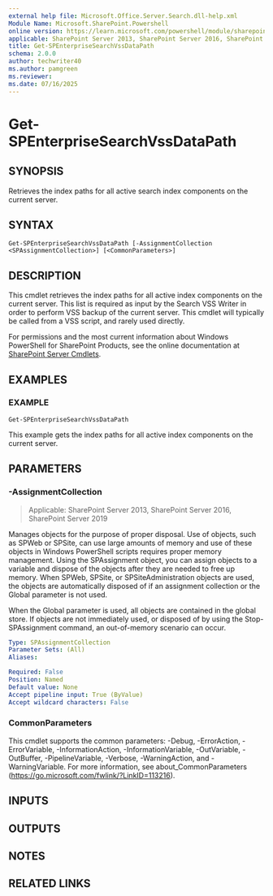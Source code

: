 ```yaml
---
external help file: Microsoft.Office.Server.Search.dll-help.xml
Module Name: Microsoft.SharePoint.Powershell
online version: https://learn.microsoft.com/powershell/module/sharepoint-server/get-spenterprisesearchvssdatapath
applicable: SharePoint Server 2013, SharePoint Server 2016, SharePoint Server 2019
title: Get-SPEnterpriseSearchVssDataPath
schema: 2.0.0
author: techwriter40
ms.author: pamgreen
ms.reviewer:
ms.date: 07/16/2025
---
```


# Get-SPEnterpriseSearchVssDataPath

## SYNOPSIS
Retrieves the index paths for all active search index components on the current server.

## SYNTAX

```
Get-SPEnterpriseSearchVssDataPath [-AssignmentCollection <SPAssignmentCollection>] [<CommonParameters>]
```

## DESCRIPTION

This cmdlet retrieves the index paths for all active index components on the current server.
This list is required as input by the Search VSS Writer in order to perform VSS backup of the current server.
This cmdlet will typically be called from a VSS script, and rarely used directly.

For permissions and the most current information about Windows PowerShell for SharePoint Products, see the online documentation at [SharePoint Server Cmdlets](https://learn.microsoft.com/powershell/sharepoint/sharepoint-server/sharepoint-server-cmdlets).


## EXAMPLES

### EXAMPLE
```
Get-SPEnterpriseSearchVssDataPath
```

This example gets the index paths for all active index components on the current server.

## PARAMETERS

### -AssignmentCollection

> Applicable: SharePoint Server 2013, SharePoint Server 2016, SharePoint Server 2019

Manages objects for the purpose of proper disposal.
Use of objects, such as SPWeb or SPSite, can use large amounts of memory and use of these objects in Windows PowerShell scripts requires proper memory management.
Using the SPAssignment object, you can assign objects to a variable and dispose of the objects after they are needed to free up memory.
When SPWeb, SPSite, or SPSiteAdministration objects are used, the objects are automatically disposed of if an assignment collection or the Global parameter is not used.

When the Global parameter is used, all objects are contained in the global store.
If objects are not immediately used, or disposed of by using the Stop-SPAssignment command, an out-of-memory scenario can occur.

```yaml
Type: SPAssignmentCollection
Parameter Sets: (All)
Aliases:

Required: False
Position: Named
Default value: None
Accept pipeline input: True (ByValue)
Accept wildcard characters: False
```

### CommonParameters
This cmdlet supports the common parameters: -Debug, -ErrorAction, -ErrorVariable, -InformationAction, -InformationVariable, -OutVariable, -OutBuffer, -PipelineVariable, -Verbose, -WarningAction, and -WarningVariable. For more information, see about_CommonParameters (https://go.microsoft.com/fwlink/?LinkID=113216).

## INPUTS

## OUTPUTS

## NOTES

## RELATED LINKS
